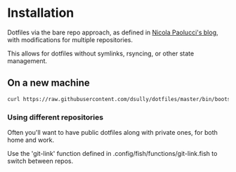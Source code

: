# Installation

Dotfiles via the bare repo approach, as defined in [Nicola
Paolucci's
blog](https://developer.atlassian.com/blog/2016/02/best-way-to-store-dotfiles-git-bare-repo/), with modifications for multiple repositories.

This allows for dotfiles without symlinks, rsyncing, or other state management.

## On a new machine

```bash
curl https://raw.githubusercontent.com/dsully/dotfiles/master/bin/bootstrap [URL] | bash
```

### Using different repositories

Often you'll want to have public dotfiles along with private ones, for both home and work.

Use the 'git-link' function defined in .config/fish/functions/git-link.fish to switch between repos.
